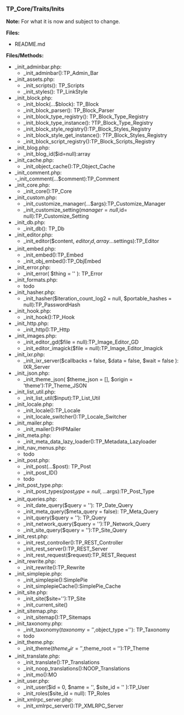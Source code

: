 ### TP_Core/Traits/Inits

**Note:** For what it is now and subject to change. 

**Files:** 
- README.md

**Files/Methods:** 
- _init_adminbar.php: 	
	- _init_adminbar():TP_Admin_Bar 
- _init_assets.php: 	
	- _init_scripts(): TP_Scripts 
	- _init_styles(): TP_LinkStyle 
- _init_block.php: 	
	- _init_block(...$block): TP_Block  
	- _init_block_parser(): TP_Block_Parser  
	- _init_block_type_registry(): TP_Block_Type_Registry 
	- _init_block_type_instance(): ?TP_Block_Type_Registry 
	- _init_block_style_registry():TP_Block_Styles_Registry 
	- _init_block_style_get_instance(): ?TP_Block_Styles_Registry 
	- _init_block_script_registry():TP_Block_Scripts_Registry 
- _init_blog.php: 	
	- _init_blog_id($id=null):array 
- _init_cache.php: 	
	- _init_object_cache():TP_Object_Cache 
- _init_comment.php: 	
	-_init_comment(...$comment):TP_Comment  
- _init_core.php: 	
	- _init_core():TP_Core 
- _init_custom.php: 	
	- _init_customize_manager(...$args):TP_Customize_Manager 
	- _init_customize_setting($manager = null,$id= null):TP_Customize_Setting 
- _init_db.php: 	
	- _init_db(): TP_Db 
- _init_editor.php: 	
	- _init_editor($content, $editor_id,array ...$settings):TP_Editor 
- _init_embed.php: 	
	- _init_embed():TP_Embed 
	- _init_obj_embed():TP_ObjEmbed 
- _init_error.php: 	
	- _init_error( $thing = '' ): TP_Error 
- _init_formats.php: 	
	- todo 
- _init_hasher.php: 	
	- _init_hasher($iteration_count_log2 = null, $portable_hashes = null):TP_PasswordHash 
- _init_hook.php: 	
	- _init_hook():TP_Hook 
- _init_http.php: 	
	- _init_http():TP_Http 
- _init_images.php: 	
	- _init_editor_gd($file = null):TP_Image_Editor_GD 
	- _init_editor_imagick($file = null):TP_Image_Editor_Imagick 
- _init_ixr.php: 	
	- _init_ixr_server($callbacks = false, $data = false, $wait = false ): IXR_Server 
- _init_json.php: 	
	- _init_theme_json( $theme_json = [], $origin = 'theme'):TP_Theme_JSON 
- _init_list_util.php: 	
	- _init_list_util($input):TP_List_Util 
- _init_locale.php: 	
	- _init_locale():TP_Locale 
	- _init_locale_switcher():TP_Locale_Switcher 
- _init_mailer.php: 	
	- _init_mailer():PHPMailer 
- _init_meta.php: 	
	- _init_meta_data_lazy_loader():TP_Metadata_Lazyloader 
- _init_nav_menus.php: 	
	- todo 
- _init_post.php: 	
	- _init_post(...$post): TP_Post 
	- _init_post_ID() 
	- todo 
- _init_post_type.php: 	
	- _init_post_types($post_type= null,...$args):TP_Post_Type 
- _init_queries.php: 	
	- _init_date_query($query = ''): TP_Date_Query 
	- _init_meta_query($meta_query = false): TP_Meta_Query 
	- _init_query($query = ''): TP_Query 
	- _init_network_query($query = ''):TP_Network_Query 
	- _init_site_query($query = ''):TP_Site_Query 
- _init_rest.php: 	
	- _init_rest_controller():TP_REST_Controller 
	- _init_rest_server():TP_REST_Server 
	- _init_rest_request($request):TP_REST_Request 
- _init_rewrite.php: 	
	- _init_rewrite():TP_Rewrite 
- _init_simplepie.php: 	
	- _init_simplepie():SimplePie 
	- _init_simplepieCache():SimplePie_Cache 
- _init_site.php: 	
	- _init_site($site=''):TP_Site 
	- _init_current_site() 
- _init_sitemap.php: 	
	- _init_sitemap():TP_Sitemaps 
- _init_taxonomy.php: 	
	- _init_taxonomy($taxonomy = '',$object_type =''): TP_Taxonomy 
	- todo 
- _init_theme.php: 	
	- _init_theme($theme_dir = '',$theme_root = ''):TP_Theme 
- _init_translate.php: 	
	- _init_translate():TP_Translations 
	- _init_noop_translations():NOOP_Translations 
	- _init_mo():MO 
- _init_user.php: 	
	- _init_user($id = 0, $name = '', $site_id = '' ):TP_User 
	- _init_roles($site_id = null): TP_Roles 
- _init_xmlrpc_server.php: 	
	- _init_xmlrpc_server():TP_XMLRPC_Server 
